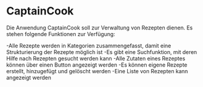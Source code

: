 # CaptainCook

Die Anwendung CaptainCook soll zur Verwaltung von Rezepten dienen. Es stehen folgende Funktionen zur Verfügung:

-Alle Rezepte werden in Kategorien zusammengefasst, damit eine Strukturierung der Rezepte möglich ist
-Es gibt eine Suchfunktion, mit deren Hilfe nach Rezepten gesucht werden kann
-Alle Zutaten eines Rezeptes können über einen Button angezeigt werden
-Es können eigene Rezepte erstellt, hinzugefügt und gelöscht werden
-Eine Liste von Rezepten kann angezeigt werden
